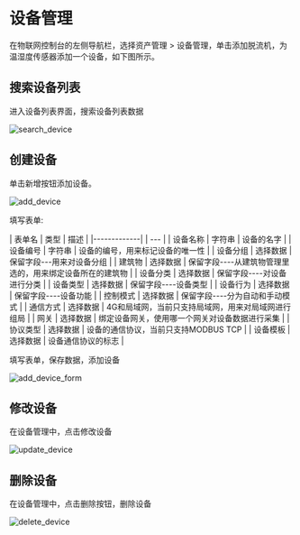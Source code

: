# 设备管理

在物联网控制台的左侧导航栏，选择资产管理 > 设备管理，单击添加脱流机，为温湿度传感器添加一个设备，如下图所示。

## 搜索设备列表

进入设备列表界面，搜索设备列表数据

![search_device](/docs-assets/img/docs-assets/device/search_device.png)


## 创建设备

单击新增按钮添加设备。

![add_device](/docs-assets/img/docs-assets/device/add_device.png)


填写表单:

| 表单名         | 类型 | 描述 |
|-------------|  | --- |
| 设备名称       | 字符串	| 设备的名字 |
| 设备编号       |	字符串 |	设备的编号，用来标记设备的唯一性 |
| 设备分组      |	选择数据 |	保留字段---用来对设备分组 |
| 建筑物 |	选择数据 |	保留字段----从建筑物管理里选的，用来绑定设备所在的建筑物 |
| 设备分类 |	选择数据 |	保留字段----对设备进行分类 |
| 设备类型 |	选择数据 |	保留字段----设备类型 |
| 设备行为 |	选择数据 |	保留字段----设备功能 |
| 控制模式 |	选择数据 |	保留字段----分为自动和手动模式 |
| 通信方式 | 选择数据 |	4G和局域网，当前只支持局域网，用来对局域网进行组局 |
| 网关 | 选择数据 |	绑定设备网关，使用哪一个网关对设备数据进行采集 |
| 协议类型 | 选择数据 |	设备的通信协议，当前只支持MODBUS TCP |
| 设备模板 | 选择数据 |	设备通信协议的标志 |

填写表单，保存数据，添加设备

![add_device_form](/docs-assets/img/docs-assets/device/add_device_form.png)

## 修改设备

在设备管理中，点击修改设备

![update_device](/docs-assets/img/docs-assets/device/update_device.png)

## 删除设备

在设备管理中，点击删除按钮，删除设备

![delete_device](/docs-assets/img/docs-assets/device/delete_device.png)

